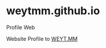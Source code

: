 # weytmm.github.io
Profile Web


Website Profile to <a href="https://weytmm.github.io" target="_blank">WEYT.MM</a>
